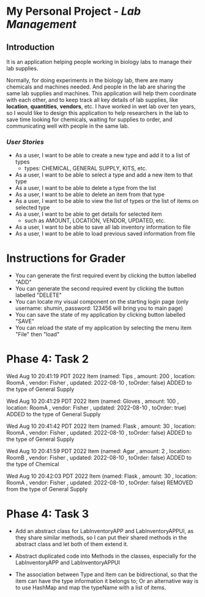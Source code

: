 
#  My Personal Project - ***Lab Management***

## Introduction

It is an application helping people working in biology labs to manage their lab supplies.

Normally, for doing experiments in the biology lab, there are many chemicals and machines needed. And people in the lab
are sharing the same lab supplies and machines. This application will help them coordinate with each other, and
to keep track all key details of lab supplies, like **location**, **quantities**, **vendors**, etc. I have worked 
in wet lab over ten years, so I would like to design this application to help researchers in the lab to save time 
looking for chemicals, waiting for supplies to order, and communicating well with people in the same lab.  

### *User Stories*
- As a user, I want to be able to create a new type and add it to a list of types 
  - types: CHEMICAL, GENERAL SUPPLY, KITS, etc.
- As a user, I want to be able to select a type and add a new item to that type
- As a user, I want to be able to delete a type from the list
- As a user, I want to be able to delete an item from that type
- As a user, I want to be able to view the list of types or the list of items on selected type
- As a user, I want to be able to get details for selected item
   - such as AMOUNT, LOCATION, VENDOR, UPDATED, etc.
- As a user, I want to be able to save all lab inventory information to file
- As a user, I want to be able to load previous saved information from file 

#  Instructions for Grader

- You can generate the first required event by clicking the button labelled "ADD"
- You can generate the second required event by clicking the button labelled "DELETE"
- You can locate my visual component on the starting login page 
  (only username: shumin, password: 123456 will bring you to main page)
- You can save the state of my application by clicking button labelled "SAVE"
- You can reload the state of my application by selecting the menu item "File" then "load"

# Phase 4: Task 2
Wed Aug 10 20:41:19 PDT 2022
Item (named: Tips , amount: 200 , location: RoomA , vendor: Fisher , updated: 2022-08-10 , toOrder: false) ADDED to the type of General Supply


Wed Aug 10 20:41:29 PDT 2022
Item (named: Gloves , amount: 100 , location: RoomA , vendor: Fisher , updated: 2022-08-10 , toOrder: true) ADDED to the type of General Supply


Wed Aug 10 20:41:42 PDT 2022
Item (named: Flask , amount: 30 , location: RoomA , vendor: Fisher , updated: 2022-08-10 , toOrder: false) ADDED to the type of General Supply


Wed Aug 10 20:41:59 PDT 2022
Item (named: Agar , amount: 2 , location: RoomB , vendor: Fisher , updated: 2022-08-10 , toOrder: false) ADDED to the type of Chemical


Wed Aug 10 20:42:03 PDT 2022
Item (named: Flask , amount: 30 , location: RoomA , vendor: Fisher , updated: 2022-08-10 , toOrder: false) REMOVED from the type of General Supply

# Phase 4: Task 3
- Add an abstract class for LabInventoryAPP and LabInventoryAPPUI, as they share similar methods, so I can put their 
  shared methods in the abstract class and let both of them extend it.

- Abstract duplicated code into Methods in the classes, especially for the LabInventoryAPP and LabInventoryAPPUI

- The association between Type and Item can be bidirectional, so that the item can have the type information it belongs to;
  Or an alternative way is to use HashMap and map the typeName with a list of items. 




